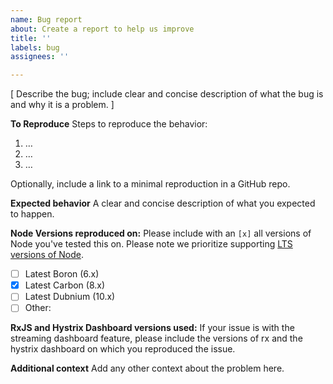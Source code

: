 ```yaml
---
name: Bug report
about: Create a report to help us improve
title: ''
labels: bug
assignees: ''

---
```


[ Describe the bug; include clear and concise description of what the bug is and why it is a problem. ]

**To Reproduce**
Steps to reproduce the behavior:

1. …
2. …
3. …

Optionally, include a link to a minimal reproduction in a GitHub repo.

**Expected behavior**
A clear and concise description of what you expected to happen.

**Node Versions reproduced on:**
Please include with an `[x]` all versions of Node you've tested this on. Please note we prioritize supporting [LTS versions of Node](https://github.com/nodejs/Release).

 - [ ] Latest Boron (6.x)
 - [x] Latest Carbon (8.x)
 - [ ] Latest Dubnium (10.x)
 - [ ] Other: 

**RxJS and Hystrix Dashboard versions used:**
If your issue is with the streaming dashboard feature, please include the versions of rx and the hystrix dashboard on which you reproduced the issue.

**Additional context**
Add any other context about the problem here.
